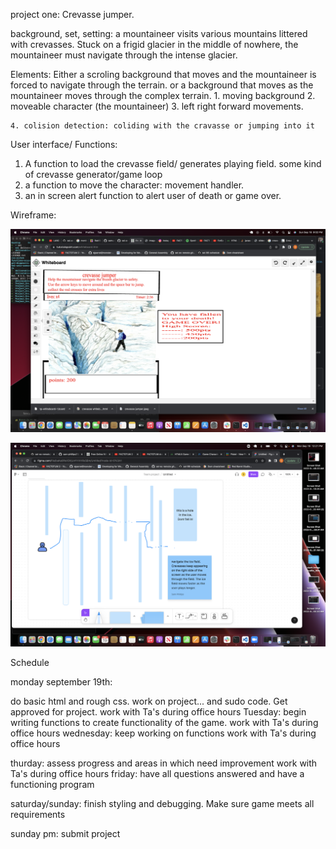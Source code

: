 project one: Crevasse jumper.

background, set, setting: a mountaineer visits various mountains littered with crevasses. Stuck on a frigid glacier in the middle of nowhere, the mountaineer must navigate through the intense glacier. 

Elements: Either a scroling background that moves and the mountaineer is forced to navigate through the terrain. or a background that moves as the mountaineer moves through the complex terrain. 
    1. moving background
    2. moveable character (the mountaineer)
    3. left right forward movements.
 
    4. colision detection: coliding with the cravasse or jumping into it
    
        

User interface/ Functions:

1. A function to load the crevasse field/ generates playing field. some kind of crevasse generator/game loop
2. a function to move the character: movement handler. 
3. an in screen alert function to alert user of death or game over.


Wireframe:

![Screenshot_preview_wireframe](./Wireframe_screenshot.png)

![GameScreen_screenshot}](GameScreen_screenshot.png)

Schedule

monday september 19th:

do basic html and rough css.
work on project... and sudo code. 
Get approved for project.
work with Ta's during office hours
Tuesday: begin writing functions to create functionality of the game.
work  with Ta's during office hours
wednesday: keep working on functions
work with Ta's during office hours

thurday: assess progress and areas in which need improvement
work with Ta's during office hours
friday: have all questions answered and have a functioning program

saturday/sunday: finish styling and debugging. Make sure game meets all requirements 

sunday pm: submit project